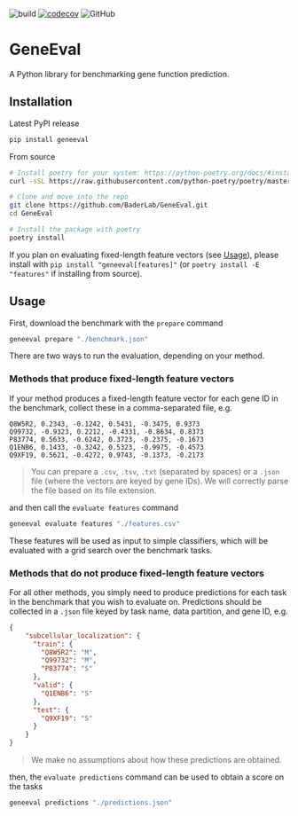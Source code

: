 ![build](https://github.com/BaderLab/GeneEval/workflows/build/badge.svg)
[![codecov](https://codecov.io/gh/BaderLab/GeneEval/branch/master/graph/badge.svg)](https://codecov.io/gh/BaderLab/GeneEval)
![GitHub](https://img.shields.io/github/license/JohnGiorgi/allennlp-multi-label-classification?color=blue)

# GeneEval

A Python library for benchmarking gene function prediction.

## Installation

Latest PyPI release

```bash
pip install geneeval
```

From source

```bash
# Install poetry for your system: https://python-poetry.org/docs/#installation
curl -sSL https://raw.githubusercontent.com/python-poetry/poetry/master/get-poetry.py | python

# Clone and move into the repo
git clone https://github.com/BaderLab/GeneEval.git
cd GeneEval

# Install the package with poetry
poetry install
```

If you plan on evaluating fixed-length feature vectors (see [Usage](#usage)), please install with `pip install "geneeval[features]"` (or `poetry install -E "features"` if installing from source).

## Usage

First, download the benchmark with the `prepare` command

```bash
geneeval prepare "./benchmark.json"
```

There are two ways to run the evaluation, depending on your method.

### Methods that produce fixed-length feature vectors

If your method produces a fixed-length feature vector for each gene ID in the benchmark, collect these in a comma-separated file, e.g.

```
Q8W5R2, 0.2343, -0.1242, 0.5431, -0.3475, 0.9373
Q99732, -0.9323, 0.2212, -0.4331, -0.8634, 0.8373
P83774, 0.5633, -0.6242, 0.3723, -0.2375, -0.1673
Q1ENB6, 0.1433, -0.3242, 0.5323, -0.9975, -0.4573
Q9XF19, 0.5621, -0.4272, 0.9743, -0.1373, -0.2173
```

> You can prepare a `.csv`, `.tsv`, `.txt` (separated by spaces) or a `.json` file (where the vectors are keyed by gene IDs). We will correctly parse the file based on its file extension.

and then call the `evaluate features` command

```bash
geneeval evaluate features "./features.csv"
```

These features will be used as input to simple classifiers, which will be evaluated with a grid search over the benchmark tasks.

### Methods that do not produce fixed-length feature vectors

For all other methods, you simply need to produce predictions for each task in the benchmark that you wish to evaluate on. Predictions should be collected in a `.json` file keyed by task name, data partition, and gene ID, e.g.

```json
{
    "subcellular_localization": {
      "train": {
        "Q8W5R2": "M",
        "Q99732": "M",
        "P83774": "S"
      },
      "valid": {
        "Q1ENB6": "S"
      },
      "test": {
        "Q9XF19": "S"
      }
    }
}
```

> We make no assumptions about how these predictions are obtained.

then, the `evaluate predictions` command can be used to obtain a score on the tasks

```bash
geneeval predictions "./predictions.json"
```